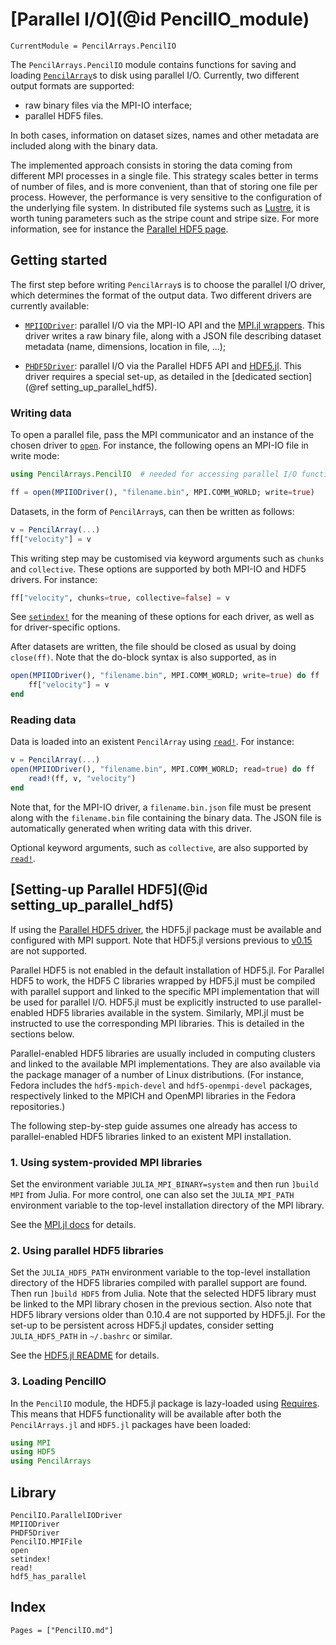 # [Parallel I/O](@id PencilIO_module)

```@meta
CurrentModule = PencilArrays.PencilIO
```

The `PencilArrays.PencilIO` module contains functions for saving and loading
[`PencilArray`](@ref)s to disk using parallel I/O.
Currently, two different output formats are supported:

- raw binary files via the MPI-IO interface;
- parallel HDF5 files.

In both cases, information on dataset sizes, names and other metadata are
included along with the binary data.

The implemented approach consists in storing the data coming from different MPI
processes in a single file.
This strategy scales better in terms of number of files, and is more
convenient, than that of storing one file per process.
However, the performance is very sensitive to the configuration of the
underlying file system.
In distributed file systems such as
[Lustre](https://en.wikipedia.org/wiki/Lustre_(file_system)), it is worth
tuning parameters such as the stripe count and stripe size.
For more information, see for instance the [Parallel HDF5
page](https://portal.hdfgroup.org/display/HDF5/Parallel+HDF5).

## Getting started

The first step before writing `PencilArray`s is to choose the parallel I/O
driver, which determines the format of the output data.
Two different drivers are currently available:

- [`MPIIODriver`](@ref): parallel I/O via the MPI-IO API and the [MPI.jl
  wrappers](https://juliaparallel.github.io/MPI.jl/latest/io/). This driver
  writes a raw binary file, along with a JSON file describing dataset metadata
  (name, dimensions, location in file, ...);

- [`PHDF5Driver`](@ref): parallel I/O via the Parallel HDF5 API and
  [HDF5.jl](https://github.com/JuliaIO/HDF5.jl). This driver requires a special
  set-up, as detailed in the [dedicated section](@ref setting_up_parallel_hdf5).

### Writing data

To open a parallel file, pass the MPI communicator and an instance of the
chosen driver to [`open`](@ref).
For instance, the following opens an MPI-IO file in write mode:

```julia
using PencilArrays.PencilIO  # needed for accessing parallel I/O functionality

ff = open(MPIIODriver(), "filename.bin", MPI.COMM_WORLD; write=true)
```

Datasets, in the form of `PencilArray`s, can then be written as follows:

```julia
v = PencilArray(...)
ff["velocity"] = v
```

This writing step may be customised via keyword arguments such as `chunks` and
`collective`. These options are supported by both MPI-IO and HDF5 drivers.
For instance:

```julia
ff["velocity", chunks=true, collective=false] = v
```

See [`setindex!`](@ref) for the meaning of these options for each driver, as
well as for driver-specific options.

After datasets are written, the file should be closed as usual by doing
`close(ff)`. Note that the do-block syntax is also supported, as in

```julia
open(MPIIODriver(), "filename.bin", MPI.COMM_WORLD; write=true) do ff
    ff["velocity"] = v
end
```

### Reading data

Data is loaded into an existent `PencilArray` using [`read!`](@ref).
For instance:

```julia
v = PencilArray(...)
open(MPIIODriver(), "filename.bin", MPI.COMM_WORLD; read=true) do ff
    read!(ff, v, "velocity")
end
```

Note that, for the MPI-IO driver, a `filename.bin.json` file must be present
along with the `filename.bin` file containing the binary data. The JSON file is
automatically generated when writing data with this driver.

Optional keyword arguments, such as `collective`, are also supported by
[`read!`](@ref).

## [Setting-up Parallel HDF5](@id setting_up_parallel_hdf5)

If using the [Parallel HDF5 driver](#PencilArrays.PencilIO.PHDF5Driver), the HDF5.jl package must
be available and configured with MPI support.
Note that HDF5.jl versions previous to
[v0.15](https://github.com/JuliaIO/HDF5.jl/releases/tag/v0.15.0) are not
supported.

Parallel HDF5 is not enabled in the default installation of HDF5.jl.
For Parallel HDF5 to work, the HDF5 C libraries wrapped by HDF5.jl must be
compiled with parallel support and linked to the specific MPI implementation
that will be used for parallel I/O.
HDF5.jl must be explicitly instructed to use parallel-enabled HDF5 libraries
available in the system.
Similarly, MPI.jl must be instructed to use the corresponding MPI libraries.
This is detailed in the sections below.

Parallel-enabled HDF5 libraries are usually included in computing clusters and
linked to the available MPI implementations.
They are also available via the package manager of a number of Linux
distributions.
(For instance, Fedora includes the `hdf5-mpich-devel` and `hdf5-openmpi-devel`
packages, respectively linked to the MPICH and OpenMPI libraries in the Fedora
repositories.)

The following step-by-step guide assumes one already has access to
parallel-enabled HDF5 libraries linked to an existent MPI installation.

### 1. Using system-provided MPI libraries

Set the environment variable `JULIA_MPI_BINARY=system` and then run
`]build MPI` from Julia.
For more control, one can also set the `JULIA_MPI_PATH` environment variable to
the top-level installation directory of the MPI library.

See the [MPI.jl
docs](https://juliaparallel.github.io/MPI.jl/stable/configuration/#Using-a-system-provided-MPI-1)
for details.

### 2. Using parallel HDF5 libraries

Set the `JULIA_HDF5_PATH` environment variable to the top-level installation
directory of the HDF5 libraries compiled with parallel support are found.
Then run `]build HDF5` from Julia.
Note that the selected HDF5 library must be linked to the MPI library chosen in
the previous section.
Also note that HDF5 library versions older than 0.10.4 are not supported by HDF5.jl.
For the set-up to be persistent across HDF5.jl updates, consider setting
`JULIA_HDF5_PATH` in `~/.bashrc` or similar.

See the [HDF5.jl README](https://github.com/JuliaIO/HDF5.jl#installation) for details.

### 3. Loading PencilIO

In the `PencilIO` module, the HDF5.jl package is lazy-loaded
using [Requires](https://github.com/JuliaPackaging/Requires.jl).
This means that HDF5 functionality will be available after both the
`PencilArrays.jl` and `HDF5.jl` packages have been loaded:

```julia
using MPI
using HDF5
using PencilArrays
```

## Library

```@docs
PencilIO.ParallelIODriver
MPIIODriver
PHDF5Driver
PencilIO.MPIFile
open
setindex!
read!
hdf5_has_parallel
```

## Index

```@index
Pages = ["PencilIO.md"]
```
